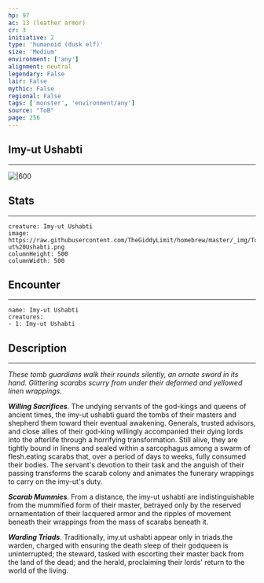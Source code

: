 ```yaml
---
hp: 97
ac: 13 (leather armor)
cr: 3
initiative: 2
type: 'humanoid (dusk elf)'    
size: 'Medium'
environment: ['any']
alignment: neutral
legendary: False
lair: False
mythic: False
regional: False
tags: ['monster', 'environment/any']
source: "ToB"
page: 256
---
```


## Imy-ut Ushabti
---

![|600](https://raw.githubusercontent.com/TheGiddyLimit/homebrew/master/_img/ToB/Imy-ut%20Ushabti.webp)

## Stats
---

```statblock
creature: Imy-ut Ushabti
image: https://raw.githubusercontent.com/TheGiddyLimit/homebrew/master/_img/ToB/token/Imy-ut%20Ushabti.png
columnHeight: 500
columnWidth: 500
```

## Encounter
---

```encounter-table
name: Imy-ut Ushabti
creatures:
- 1: Imy-ut Ushabti
```

## Description
---
_These tomb guardians walk their rounds silently, an ornate sword in its hand. Glittering scarabs scurry from under their deformed and yellowed linen wrappings._

**_Willing Sacrifices_**. The undying servants of the god-kings and queens of ancient times, the imy-ut ushabti guard the tombs of their masters and shepherd them toward their eventual awakening. Generals, trusted advisors, and close allies of their god-king willingly accompanied their dying lords into the afterlife through a horrifying transformation. Still alive, they are tightly bound in linens and sealed within a sarcophagus among a swarm of flesh.eating scarabs that, over a period of days to weeks, fully consumed their bodies. The servant's devotion to their task and the anguish of their passing transforms the scarab colony and animates the funerary wrappings to carry on the imy-ut's duty.

**_Scarab Mummies_**. From a distance, the imy-ut ushabti are indistinguishable from the mummified form of their master, betrayed only by the reserved ornamentation of their lacquered armor and the ripples of movement beneath their wrappings from the mass of scarabs beneath it.

**_Warding Triads_**. Traditionally, imy.ut ushabti appear only in triads.the warden, charged with ensuring the death sleep of their godqueen is uninterrupted; the steward, tasked with escorting their master back from the land of the dead; and the herald, proclaiming their lords' return to the world of the living.






